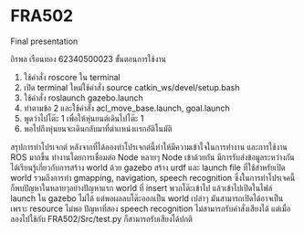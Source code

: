 # FRA502
Final presentation

ถิรพล เรือนทอง 62340500023
ขั้นตอนการใช้งาน
1. ใช้คำสั่ง roscore ใน terminal
2. เปิด terminal ใหม่ใช้คำสั่ง source catkin_ws/devel/setup.bash
3. ใช้คำสั่ง roslaunch gazebo.launch
4. ทำตามข้อ 2 และใช้คำสั่ง acl_move_base.launch, goal.launch
5. พูดว่าไปโต๊ะ 1 เพื่อให้หุ่นยนต์เดินไปโต๊ะ 1 
6. พอไปถึงหุ่นยนจะเดินกลับมาที่ตำเเหน่งเเรกอัติโนมัติ

สรุปการทำโปรเจกต์
  หลังจากที่ได้ลองทำโปรเจกต์นี้ทำให้มีความเข้าใจในการทำงาน และการใช้งาน ROS มากขึ้น ทำงานโดยการเชื่อมต่อ Node หลายๆ Node เข้าด้วยกัน มีการรับส่งข้อมูลระหว่างกัน ได้เรียนรู้เกี่ยวกับการสร้าง world
  ด้วย gazebo สร้าง urdf และ launch file ที่ใช้สำหรัยเปิด world รวมถึงการทำ gmapping, navigation, speech recognition ซึ่งในการทำโปรเจคนี้ก็พบปัญหาในหลายๆอย่างปัญหาแรก 
  world ที่ insert พวกโต๊ะเข้าไป แล้วเข้าไปเปิดในไฟล์ launch ใน gazebo ไม่ได้ แต่พอผลลบโต๊ะออกเป็น world เปล่าๆ มันสามารถเปิดได้อาจเป็นเพราะ resource ไม่พอ ปัญหาที่สอง speech recognition
  ไม่สามารถรับคำสั่งเสียงได้ แต่เมื่อลองไปใช้กับ FRA502/Src/test.py ก็สามารถรับเสียงได้ปกติ
  
